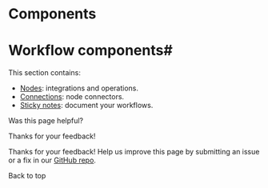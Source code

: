 # Components

[ ](https://github.com/n8n-io/n8n-docs/edit/main/docs/workflows/components/index.md "Edit this page")

# Workflow components#

This section contains:

  * [Nodes](nodes/): integrations and operations.
  * [Connections](connections/): node connectors.
  * [Sticky notes](sticky-notes/): document your workflows.

Was this page helpful? 

Thanks for your feedback! 

Thanks for your feedback! Help us improve this page by submitting an issue or a fix in our [GitHub repo](https://github.com/n8n-io/n8n-docs). 

Back to top 
